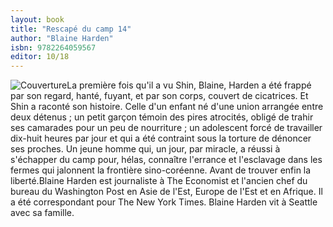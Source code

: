 ```yaml
---
layout: book
title: "Rescapé du camp 14"
author: "Blaine Harden"
isbn: 9782264059567
editor: 10/18
---
```


![Couverture](/img/9782264059567.jpg)La première fois qu'il a vu Shin, Blaine, Harden a été frappé par son regard, hanté, fuyant, et par son corps, couvert de cicatrices. Et Shin a raconté son histoire. 
Celle d'un enfant né d'une union arrangée entre deux détenus ; un petit garçon témoin des pires atrocités, obligé de trahir ses camarades pour un peu de nourriture ; un adolescent forcé de travailler dix-huit heures par jour et qui a été contraint sous la torture de dénoncer ses proches. 
Un jeune homme qui, un jour, par miracle, a réussi à s'échapper du camp pour, hélas, connaître l'errance et l'esclavage dans les fermes qui jalonnent la frontière sino-coréenne. Avant de trouver enfin la liberté.Blaine Harden est journaliste à The Economist et l'ancien chef du bureau du Washington Post en Asie de l'Est, Europe de l'Est et en Afrique. Il a été correspondant pour The New York Times. Blaine Harden vit à Seattle avec sa famille.